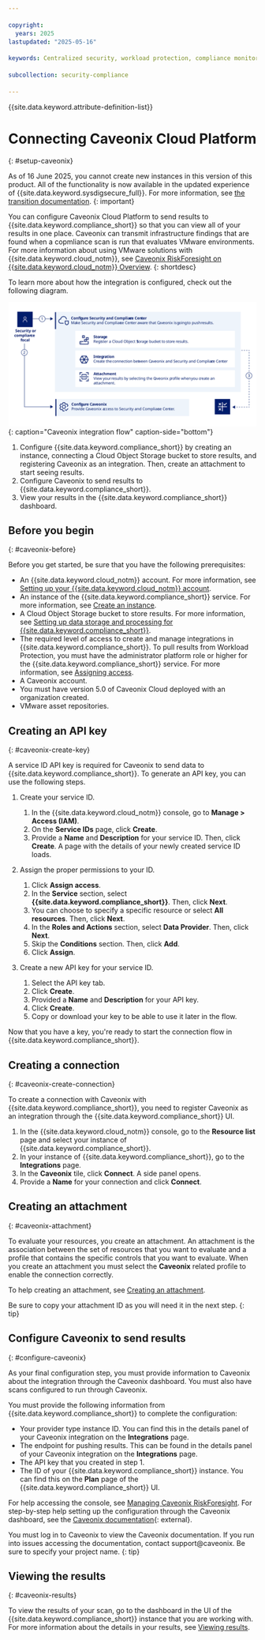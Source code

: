 ```yaml
---

copyright:
  years: 2025
lastupdated: "2025-05-16"

keywords: Centralized security, workload protection, compliance monitoring, compliance, scan, sysdig, multicloud, multi-cloud, azure, amazon, aws

subcollection: security-compliance

---
```


{{site.data.keyword.attribute-definition-list}}

# Connecting Caveonix Cloud Platform
{: #setup-caveonix}

As of 16 June 2025, you cannot create new instances in this version of this product. All of the functionality is now available in the updated experience of {{site.data.keyword.sysdigsecure_full}}. For more information, see [the transition documentation](/docs/security-compliance?topic=security-compliance-scc-transition). 
{: important}


You can configure Caveonix Cloud Platform to send results to {{site.data.keyword.compliance_short}} so that you can view all of your results in one place. Caveonix can transmit infrastructure findings that are found when a copmliance scan is run that evaluates VMware environments. For more information about using VMware solutions with {{site.data.keyword.cloud_notm}}, see [Caveonix RiskForesight on {{site.data.keyword.cloud_notm}} Overview](/docs/vmwaresolutions?topic=vmwaresolutions-caveonix_considerations).
{: shortdesc}

To learn more about how the integration is configured, check out the following diagram.

![The image shows the sequence of events that a user follows as part of setting up the integration.](../images/caveonix.svg){: caption="Caveonix integration flow" caption-side="bottom"}

1. Configure {{site.data.keyword.compliance_short}} by creating an instance, connecting a Cloud Object Storage bucket to store results, and registering Caveonix as an integration. Then, create an attachment to start seeing results.
2. Configure Caveonix to send results to {{site.data.keyword.compliance_short}}.
3. View your results in the {{site.data.keyword.compliance_short}} dashboard.


## Before you begin
{: #caveonix-before}

Before you get started, be sure that you have the following prerequisites:

* An {{site.data.keyword.cloud_notm}} account. For more information, see [Setting up your {{site.data.keyword.cloud_notm}} account](/docs/account?topic=account-account-getting-started).
* An instance of the {{site.data.keyword.compliance_short}} service. For more information, see [Create an instance](/docs/security-compliance?topic=security-compliance-getting-started).
* A Cloud Object Storage bucket to store results. For more information, see [Setting up data storage and processing for {{site.data.keyword.compliance_short}}](/docs/security-compliance?topic=security-compliance-storage).
* The required level of access to create and manage integrations in {{site.data.keyword.compliance_short}}. To pull results from Workload Protection, you must have the administrator platform role or higher for the {{site.data.keyword.compliance_short}} service. For more information, see [Assigning access](/docs/security-compliance?topic=security-compliance-access-management).
* A Caveonix account.
* You must have version 5.0 of Caveonix Cloud deployed with an organization created.
* VMware asset repositories.

## Creating an API key
{: #caveonix-create-key}

A service ID API key is required for Caveonix to send data to {{site.data.keyword.compliance_short}}. To generate an API key, you can use the following steps.

1. Create your service ID.

	1. In the {{site.data.keyword.cloud_notm}} console, go to **Manage > Access (IAM)**.
	2. On the **Service IDs** page, click **Create**.
	3. Provide a **Name** and **Description** for your service ID. Then, click **Create**. A page with the details of your newly created service ID loads.

2. Assign the proper permissions to your ID.

	1. Click **Assign access**.
	2. In the **Service** section, select **{{site.data.keyword.compliance_short}}**. Then, click **Next**.
	3. You can choose to specify a specific resource or select **All resources**. Then, click **Next**.
	4. In the **Roles and Actions** section, select **Data Provider**. Then, click **Next**.
	5. Skip the **Conditions** section. Then, click **Add**.
	6. Click **Assign**.

3. Create a new API key for your service ID.

	1. Select the API key tab.
	2. Click **Create**.
	3. Provided a **Name** and **Description** for your API key.
	4. Click **Create**.
	5. Copy or download your key to be able to use it later in the flow.

Now that you have a key, you're ready to start the connection flow in {{site.data.keyword.compliance_short}}.

## Creating a connection
{: #caveonix-create-connection}

To create a connection with Caveonix with {{site.data.keyword.compliance_short}}, you need to register Caveonix as an integration through the {{site.data.keyword.compliance_short}} UI.

1. In the {{site.data.keyword.cloud_notm}} console, go to the **Resource list** page and select your instance of {{site.data.keyword.compliance_short}}.
2. In your instance of {{site.data.keyword.compliance_short}}, go to the **Integrations** page.
3. In the **Caveonix** tile, click **Connect**. A side panel opens.
4. Provide a **Name** for your connection and click **Connect**.

## Creating an attachment
{: #caveonix-attachment}

To evaluate your resources, you create an attachment. An attachment is the association between the set of resources that you want to evaluate and a profile that contains the specific controls that you want to evaluate. When you create an attachment you must select the **Caveonix** related profile to enable the connection correctly.

To help creating an attachment, see [Creating an attachment](/docs/security-compliance?topic=security-compliance-attachments).

Be sure to copy your attachment ID as you will need it in the next step.
{: tip}

## Configure Caveonix to send results
{: #configure-caveonix}

As your final configuration step, you must provide information to Caveonix about the integration through the Caveonix dashboard. You must also have scans configured to run through Caveonix.

You must provide the following information from {{site.data.keyword.compliance_short}} to complete the configuration:

* Your provider type instance ID. You can find this in the details panel of your Caveonix integration on the **Integrations** page.
* The endpoint for pushing results. This can be found in the details panel of your Caveonix integration on the **Integrations** page.
* The API key that you created in step 1.
* The ID of your {{site.data.keyword.compliance_short}} instance. You can find this on the **Plan** page of the {{site.data.keyword.compliance_short}} UI.

For help accessing the console, see [Managing Caveonix RiskForesight](/docs/vmwaresolutions?topic=vmwaresolutions-managingcaveonix). For step-by-step help setting up the configuration through the Caveonix dashboard, see the [Caveonix documentation](https://support.caveonix.com/hc/en-us/articles/19326049643281-Caveonix-Cloud-Integration-with-IBM-Cloud-SCC){: external}. 

You must log in to Caveonix to view the Caveonix documentation. If you run into issues accessing the documentation, contact support@caveonix. Be sure to specify your project name.
{: tip}


## Viewing the results
{: #caveonix-results}

To view the results of your scan, go to the dashboard in the UI of the {{site.data.keyword.compliance_short}} instance that you are working with. For more information about the details in your results, see [Viewing results](/docs/security-compliance?topic=security-compliance-results).
